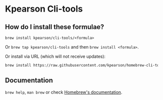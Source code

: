 # Kpearson Cli-tools

## How do I install these formulae?

`brew install kpearson/cli-tools/<formula>`

Or `brew tap kpearson/cli-tools` and then `brew install <formula>`.

Or install via URL (which will not receive updates):

```sh
brew install https://raw.githubusercontent.com/kpearson/homebrew-cli-tools/master/Formula/<formula>.rb
```

## Documentation

`brew help`, `man brew` or check [Homebrew's documentation](https://docs.brew.sh).
